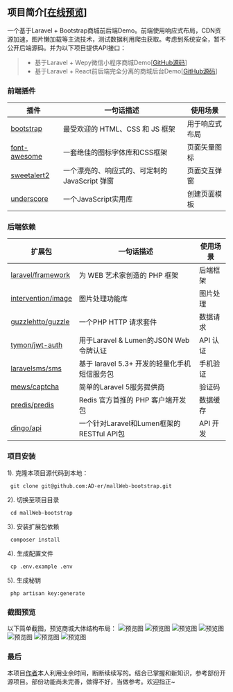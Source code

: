 ## 项目简介[[在线预览](http://v1.dajing.ren)]
一个基于Laravel + Bootstrap商城前后端Demo。前端使用响应式布局，CDN资源加速，图片懒加载等主流技术，测试数据利用爬虫获取。考虑到系统安全，暂不公开后端源码。并为以下项目提供API接口：
> * 基于Laravel + Wepy微信小程序商城Demo[[GitHub源码](https://github.com/AD-er/mallWechat-wepy)]
> * 基于Laravel + React前后端完全分离的商城后台Demo[[GitHub源码](https://github.com/AD-er/mallAdmin-react)]

### 前端插件
| 插件 | 一句话描述 | 使用场景 |
| ---- | ---------- | -------- |
| [bootstrap](https://github.com/twbs/bootstrap) | 最受欢迎的 HTML、CSS 和 JS 框架 | 用于响应式布局 |
| [font-awesome](https://github.com/FortAwesome/Font-Awesome) | 一套绝佳的图标字体库和CSS框架 | 页面矢量图标 |
| [sweetalert2](https://github.com/sweetalert2/sweetalert2) | 一个漂亮的、响应式的、可定制的 JavaScript 弹窗 | 页面交互弹窗 |
| [underscore](https://github.com/jashkenas/underscore) | 一个JavaScript实用库 | 创建页面模板 |

### 后端依赖
| 扩展包 | 一句话描述 | 使用场景 |
| ------ | ---------- | -------- |
| [laravel/framework](https://github.com/laravel/laravel) | 为 WEB 艺术家创造的 PHP 框架 | 后端框架 |
| [intervention/image](https://github.com/Intervention/image) | 图片处理功能库 | 图片处理 |
| [guzzlehttp/guzzle](https://github.com/guzzle/guzzle) | 一个PHP HTTP 请求套件 | 数据请求 |
| [tymon/jwt-auth](https://github.com/tymondesigns/jwt-auth) | 用于Laravel & Lumen的JSON Web令牌认证 | API 认证 |
| [laravelsms/sms](https://github.com/phper2013/laravel-sms) | 基于 laravel 5.3+ 开发的轻量化手机短信服务包 | 手机验证 |
| [mews/captcha](https://github.com/mewebstudio/captcha) | 简单的Laravel 5服务提供商 | 验证码 |
| [predis/predis](https://github.com/nrk/predis) | Redis 官方首推的 PHP 客户端开发包 | 数据缓存 |
| [dingo/api](https://github.com/dingo/api) | 一个针对Laravel和Lumen框架的RESTful API包 | API 开发 |

### 项目安装
1). 克隆本项目源代码到本地：

     git clone git@github.com:AD-er/mallWeb-bootstrap.git

2). 切换至项目目录

     cd mallWeb-bootstrap

3). 安装扩展包依赖

     composer install

4). 生成配置文件

     cp .env.example .env

5). 生成秘钥

     php artisan key:generate

### 截图预览
以下简单截图，预览商城大体结构布局：
![预览图](https://github.com/AD-er/mallWeb-bootstrap/blob/master/preview/2018-10-13_23.56.44.png?raw=true)
![预览图](https://github.com/AD-er/mallWeb-bootstrap/blob/master/preview/2018-10-13_23.56.57.png?raw=true)
![预览图](https://github.com/AD-er/mallWeb-bootstrap/blob/master/preview/2018-10-13_23.58.29.png?raw=true)
![预览图](https://github.com/AD-er/mallWeb-bootstrap/blob/master/preview/2018-09-30_23.39.21.png?raw=true)
![预览图](https://github.com/AD-er/mallWeb-bootstrap/blob/master/preview/2018-09-30_23.40.48.png?raw=true)
![预览图](https://github.com/AD-er/mallWeb-bootstrap/blob/master/preview/2018-10-14_00.00.16.png?raw=true)
![预览图](https://github.com/AD-er/mallWeb-bootstrap/blob/master/preview/2018-10-14_00.02.21.png?raw=true)

### 最后
本项目[作者](https://github.com/AD-er)本人利用业余时间，断断续续写的。结合已掌握和新知识，参考部份开源项目。部份功能尚未完善，做得不好，当做参考。欢迎指正~
